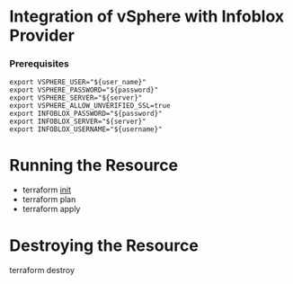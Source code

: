 # Integration of vSphere with Infoblox Provider

### Prerequisites
```
export VSPHERE_USER="${user_name}"
export VSPHERE_PASSWORD="${password}"
export VSPHERE_SERVER="${server}"
export VSPHERE_ALLOW_UNVERIFIED_SSL=true
export INFOBLOX_PASSWORD="${password}"
export INFOBLOX_SERVER="${server}"
export INFOBLOX_USERNAME="${username}"
```
# Running the Resource

- terraform [init](https://www.terraform.io/docs/commands/init.html)
- terraform plan
- terraform apply


# Destroying the Resource
 terraform destroy
